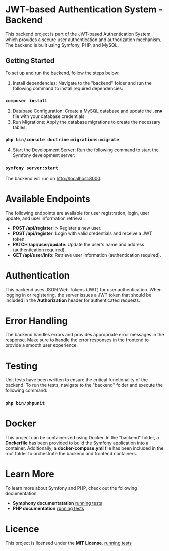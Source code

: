 #  JWT-based Authentication System - Backend
 This backend project is part of the JWT-based Authentication System, which provides a secure user authentication and authorization mechanism. The backend is built using Symfony, PHP, and MySQL.

## Getting Started

To set up and run the backend, follow the steps below:

1. Install dependencies: Navigate to the "backend" folder and run the following command to install required dependencies:

### `composer install`

2. Database Configuration: Create a MySQL database and update the **.env** file with your database credentials.
3. Run Migrations: Apply the database migrations to create the necessary tables:

### `php bin/console doctrine:migrations:migrate`

4. Start the Development Server: Run the following command to start the Symfony development server:

### `symfony server:start`

The backend will run on [http://localhost:8000](http://localhost:8000).


# Available Endpoints

The following endpoints are available for user registration, login, user update, and user information retrieval:

- **POST /api/register**: > Register a new user.
- **POST /api/register**:  Login with valid credentials and receive a JWT token.
- **PATCH /api/user/update**: Update the user's name and address (authentication required).
- **GET /api/user/info**: Retrieve user information (authentication required).


# Authentication
This backend uses JSON Web Tokens (JWT) for user authentication. When logging in or registering, the server issues a JWT token that should be included in the **Authorization** header for authenticated requests.


# Error Handling
The backend handles errors and provides appropriate error messages in the response. Make sure to handle the error responses in the frontend to provide a smooth user experience.


# Testing
Unit tests have been written to ensure the critical functionality of the backend. To run the tests, navigate to the "backend" folder and execute the following command:
### `php bin/phpunit`


# Docker
This project can be containerized using Docker. In the "backend" folder, a **Dockerfile** has been provided to build the Symfony application into a container. Additionally, a **docker-compose.yml** file has been included in the root folder to orchestrate the backend and frontend containers.


# Learn More
To learn more about Symfony and PHP, check out the following documentation:

- **Symphony documentatation** [running tests](https://symfony.com/doc/current/index.html)
- **PHP documentation** [running tests](https://www.php.net/docs.php)

# Licence

This project is licensed under the **MIT License**. [running tests](https://opensource.org/license/mit/)
